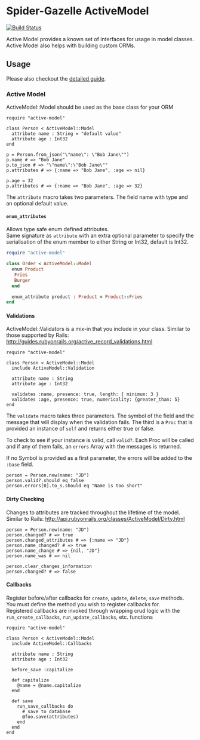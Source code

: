 # Spider-Gazelle ActiveModel

[![Build Status](https://travis-ci.org/spider-gazelle/active-model.svg?branch=master)](https://travis-ci.org/spider-gazelle/active-model)

Active Model provides a known set of interfaces for usage in model classes. Active Model also helps with building custom ORMs.

## Usage

Please also checkout the [detailed guide](https://spider-gazelle.net/#/models/basics).

### Active Model

ActiveModel::Model should be used as the base class for your ORM

```crystal
require "active-model"

class Person < ActiveModel::Model
  attribute name : String = "default value"
  attribute age : Int32
end

p = Person.from_json("\"name\": \"Bob Jane\"")
p.name # => "Bob Jane"
p.to_json # => "\"name\":\"Bob Jane\""
p.attributes # => {:name => "Bob Jane", :age => nil}

p.age = 32
p.attributes # => {:name => "Bob Jane", :age => 32}
```

The `attribute` macro takes two parameters. The field name with type and an optional default value.

#### `enum_attributes`

Allows type safe enum defined attributes.<br>
Same signature as `attribute` with an extra optional parameter to specify the serialisation of the enum member to either String or Int32, default is Int32.

```ruby
require "active-model"

class Order < ActiveModel::Model
  enum Product
   Fries
   Burger
  end

  enum_attribute product : Product = Product::Fries
end
```

#### Validations

ActiveModel::Validators is a mix-in that you include in your class. Similar to those supported by Rails: <http://guides.rubyonrails.org/active_record_validations.html>

```crystal
require "active-model"

class Person < ActiveModel::Model
  include ActiveModel::Validation

  attribute name : String
  attribute age : Int32

  validates :name, presence: true, length: { minimum: 3 }
  validates :age, presence: true, numericality: {greater_than: 5}
end
```

The `validate` macro takes three parameters. The symbol of the field and the message that will display when the validation fails. The third is a `Proc` that is provided an instance of `self` and returns either true or false.

To check to see if your instance is valid, call `valid?`. Each Proc will be called and if any of them fails, an `errors` Array with the messages is returned.

If no Symbol is provided as a first parameter, the errors will be added to the `:base` field.

```crystal
person = Person.new(name: "JD")
person.valid?.should eq false
person.errors[0].to_s.should eq "Name is too short"
```

#### Dirty Checking

Changes to attributes are tracked throughout the lifetime of the model. Similar to Rails: <http://api.rubyonrails.org/classes/ActiveModel/Dirty.html>

```crystal
person = Person.new(name: "JD")
person.changed? # => true
person.changed_attributes # => {:name => "JD"}
person.name_changed? # => true
person.name_change # => {nil, "JD"}
person.name_was # => nil

person.clear_changes_information
person.changed? # => false
```

#### Callbacks

Register before/after callbacks for `create`, `update`, `delete`, `save` methods. You must define the method you wish to register callbacks for.<br>
Registered callbacks are invoked through wrapping crud logic with the `run_create_callbacks`, `run_update_callbacks`, etc. functions

```crystal
require "active-model"

class Person < ActiveModel::Model
  include ActiveModel::Callbacks

  attribute name : String
  attribute age : Int32

  before_save :capitalize

  def capitalize
    @name = @name.capitalize
  end

  def save
    run_save_callbacks do
      # save to database
      @foo.save(attributes)
    end
  end
end
```
